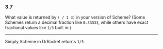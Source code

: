 ### 3.7

What value is returned by `( / 1 3)` in your version of Scheme? (Some Schemes return a decimal fraction like `0.33333`, while others have exact fractional values like `1/3` built in.)

***

Simply Scheme in DrRacket returns `1/3`.